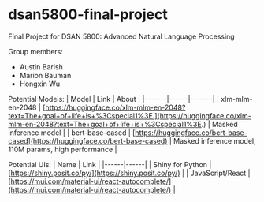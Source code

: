 # dsan5800-final-project
Final Project for DSAN 5800: Advanced Natural Language Processing

Group members:
* Austin Barish
* Marion Bauman
* Hongxin Wu

Potential Models:
| Model | Link | About |
|-------|------|-------|
| xlm-mlm-en-2048 | [https://huggingface.co/xlm-mlm-en-2048?text=The+goal+of+life+is+%3Cspecial1%3E.](https://huggingface.co/xlm-mlm-en-2048?text=The+goal+of+life+is+%3Cspecial1%3E.) | Masked inference model |
| bert-base-cased | [https://huggingface.co/bert-base-cased](https://huggingface.co/bert-base-cased) | Masked inference model, 110M params, high performance |


Potential UIs:
| Name | Link |
|------|------|
| Shiny for Python | [https://shiny.posit.co/py/](https://shiny.posit.co/py/) |
| JavaScript/React | [https://mui.com/material-ui/react-autocomplete/](https://mui.com/material-ui/react-autocomplete/) |
